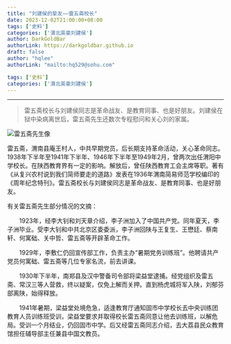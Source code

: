 ```yaml
---
title: "刘建侯的挚友——雷五斋校长"
date: 2023-12-02T21:00:00+08:00
tags: ['史料']
categories: ['渭北英豪刘建侯']
author: DarkGoldBar
authorLink: https://darkgoldbar.github.io
draft: false
author: "hqlee"
authorLink: "mailto:hq529@sohu.com"

tags: [‘史料’]
categories: ['渭北英豪刘建侯']
---
```

---
>雷五斋校长与刘建侯同志是革命战友、是教育同事、也是好朋友。刘建侯在狱中染病离世后，雷五斋先生还数次专程慰问和关心刘的家属。


![雷五斋先生像](/images/ljh/雷五斋先生.jpg "雷五斋校长是刘建侯同志的革命挚友")


雷五斋，渭南县庵王村人，中共早期党员，后长期支持革命活动，关心革命同志。1938年下半年至1941年下半年、1946年下半年至1949年2月，曾两次出任渭阳中学校长。在陕西教育界有一定的影响。解放后，曾任陕西教育工会主席等职。著有《从复兴农村说到我们简师要走的道路》发表在1936年渭南简易师范学校编印的《周年纪念特刊》。雷五斋校长与刘建侯同志是革命战友、是教育同事、也是好朋友。


有关雷五斋先生部分情况的文摘：

　　1923年，经李大钊和刘天章介绍，李子洲加入了中国共产党。同年夏天，李子洲毕业。受李大钊和中共北京区委委派，李子洲回陕与王复生、王懋廷、蔡南轩、何寓础、关中哲、雷五斋等开辟革命工作。

　　1929年，李敷仁仍回宣传部工作，负责主办“暑期党务训练班”。他聘请共产党员何寓础、雷五斋等几位专家名流，前去讲课。

　　1930年下半年，南郑县及汉中警备司令部将梁益堂逮捕。经党组织及雷五斋、常汉三等人营救，终以疑案，仅免上解而关押。直到杨虎城将军入陕，刘郁芬部离陕，始得释放。

　　1941年暑期，梁益堂处境危急，适逢教育厅通知固市中学校长去中央训练团教育人员训练班受训，梁益堂要求并取得校长雷五斋同意让他去训练班，以解危局。受训一个月结业，仍回固市中学。后又经雷五斋同志介绍，去大荔县民众教育馆担任辅导部主任兼县中国文教员。


